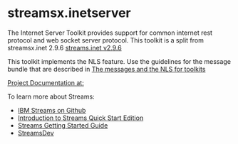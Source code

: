 # streamsx.inetserver

The Internet Server Toolkit provides support for common internet rest protocol and web socket server protocol.
This toolkit is a split from streamsx.inet 2.9.6
[streams.inet v2.9.6](https://github.com/IBMStreams/streamsx.inet/tree/v2.9.6)

This toolkit implements the NLS feature. Use the guidelines for the message bundle that are described in [The messages and the NLS for toolkits](https://github.com/IBMStreams/administration/wiki/Messages-and-National-Language-Support-for-toolkits)

[Project Documentation at:](http://ibmstreams.github.io/streamsx.inetserver)

To learn more about Streams:
* [IBM Streams on Github](http://ibmstreams.github.io)
* [Introduction to Streams Quick Start Edition](http://ibmstreams.github.io/streamsx.documentation/docs/4.1/qse-intro/)
* [Streams Getting Started Guide](http://ibmstreams.github.io/streamsx.documentation/docs/4.1/qse-getting-started/)
* [StreamsDev](https://developer.ibm.com/streamsdev/)
